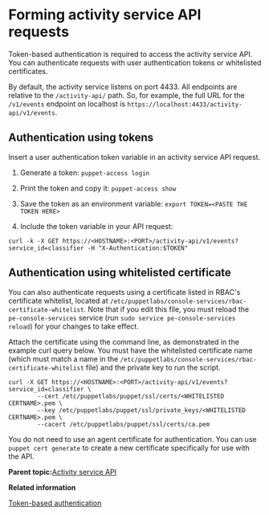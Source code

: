 # Forming activity service API requests

Token-based authentication is required to access the activity service API. You can authenticate requests with user authentication tokens or whitelisted certificates.

By default, the activity service listens on port 4433. All endpoints are relative to the `/activity-api/` path. So, for example, the full URL for the `/v1/events` endpoint on localhost is `https://localhost:4433/activity-api/v1/events`.

## Authentication using tokens

Insert a user authentication token variable in an activity service API request.

1.  Generate a token: `puppet-access login`
2.  Print the token and copy it: `puppet-access show`

3.  Save the token as an environment variable: `export TOKEN=<PASTE THE TOKEN HERE>`
4.  Include the token variable in your API request:

```
curl -k -X GET https://<HOSTNAME>:<PORT>/activity-api/v1/events?service_id=classifier -H "X-Authentication:$TOKEN"
```

## Authentication using whitelisted certificate

You can also authenticate requests using a certificate listed in RBAC's certificate whitelist, located at `/etc/puppetlabs/console-services/rbac-certificate-whitelist`. Note that if you edit this file, you must reload the `pe-console-services` service \(run `sudo service pe-console-services reload`\) for your changes to take effect.

Attach the certificate using the command line, as demonstrated in the example curl query below. You must have the whitelisted certificate name \(which must match a name in the `/etc/puppetlabs/console-services/rbac-certificate-whitelist` file\) and the private key to run the script.

```
curl -X GET https://<HOSTNAME>:<PORT>/activity-api/v1/events?service_id=classifier \
		--cert /etc/puppetlabs/puppet/ssl/certs/<WHITELISTED CERTNAME>.pem \
		--key /etc/puppetlabs/puppet/ssl/private_keys/<WHITELISTED CERTNAME>.pem \
		--cacert /etc/puppetlabs/puppet/ssl/certs/ca.pem
```

You do not need to use an agent certificate for authentication. You can use `puppet cert generate` to create a new certificate specifically for use with the API.

**Parent topic:**[Activity service API](activity_api.md)

**Related information**  


[Token-based authentication](rbac_token_auth_intro.md#)

